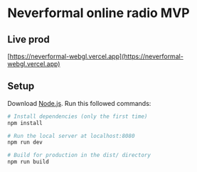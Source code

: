 # Neverformal online radio MVP

## Live prod
[https://neverformal-webgl.vercel.app](https://neverformal-webgl.vercel.app)

## Setup
Download [Node.js](https://nodejs.org/en/download/).
Run this followed commands:


``` bash
# Install dependencies (only the first time)
npm install

# Run the local server at localhost:8080
npm run dev

# Build for production in the dist/ directory
npm run build
```
